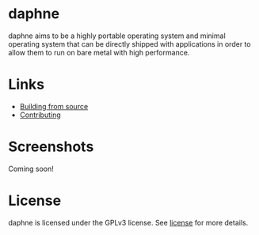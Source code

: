 # daphne
daphne aims to be a highly portable operating system and minimal operating system that can be directly shipped with applications in order to allow them to run on bare metal with high performance.

# Links
* [Building from source](https://github.com/synthels/daphne/blob/master/building.md)
* [Contributing](https://github.com/synthels/daphne/blob/master/contributing.md)

# Screenshots
Coming soon!

# License
daphne is licensed under the GPLv3 license. See [license](https://github.com/synthels/daphne/blob/master/license) for more details.
